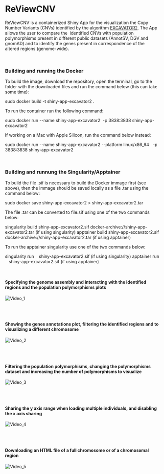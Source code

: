 # ReViewCNV

ReViewCNV is a containerized Shiny App for the visualization the Copy Number Variants (CNVs) identified by the algorithm [EXCAVATOR2](https://pubmed.ncbi.nlm.nih.gov/27507884/). The App allows the user to compare the  identified CNVs with population polymorphisms present in different public datasets (AnnotSV, DGV and gnomAD) and to identify the genes present in correspondence of the altered regions (genome-wide).

<br/>


### Building and running the Docker

To build the image, download the repository, open the terminal, go to the folder with the downloaded files and run the command below (this can take some time):

sudo docker build -t shiny-app-excavator2 .

To run the container run the following command:

sudo docker run --name shiny-app-excavator2  -p 3838:3838 shiny-app-excavator2

If working on a Mac with Apple Silicon, run the command below instead:

sudo docker run --name shiny-app-excavator2 --platform linux/x86_64   -p 3838:3838 shiny-app-excavator2 

<br/>

### Building and runnung the Singularity/Apptainer

To build the file .sif is necessary to build the Docker immage first (see above), then the immage should be saved locally as a file .tar using the command below:

sudo docker save shiny-app-excavator2 > shiny-app-excavator2.tar 

The file .tar can be converted to file.sif using one of the two commands below:

singularity build shiny-app-excavator2.sif docker-archive://shiny-app-excavator2.tar (if using singularity)
apptainer build shiny-app-excavator2.sif docker-archive://shiny-app-excavator2.tar (if using apptainer)

To run the apptainer singularity use one of the two commands below:

singularity run    shiny-app-excavator2.sif (if using singularity)
apptainer run    shiny-app-excavator2.sif (if using apptainer)

<br/>

#### Specifying the genome assembly and interacting with the identified regions and the population polymorphisms plots

![Video_1](https://github.com/ctglab/ReViewCNV/assets/110105172/c0f3ad06-f099-4a71-b962-8d7dfb152513)


<br/><br/>


#### Showing the genes annotations plot, filtering the identified regions and to visualizing a different chromosome

![Video_2](https://github.com/ctglab/ReViewCNV/assets/110105172/6c770d9f-b347-4a99-8745-b61ece0def9f)


<br/><br/>

#### Filtering the population polymorphisms, changing the polymorphisms dataset and increasing the number of polymorphisms to visualize

![Video_3](https://github.com/ctglab/ReViewCNV/assets/110105172/27f238ae-884e-4fa8-8fd9-b90be701decd)


<br/><br/>

#### Sharing the y axis range when loading multiple individuals, and disabling the x axis sharing

![Video_4](https://github.com/ctglab/ReViewCNV/assets/110105172/8d4d34bc-4eee-4ab9-a8e7-95a5acaa93f7)


<br/><br/>

#### Downloading an HTML file of a full chromosome or of a chromosomal region

![Video_5](https://github.com/ctglab/ReViewCNV/assets/110105172/91823650-ccd4-4a69-a613-10043d012ff4)

